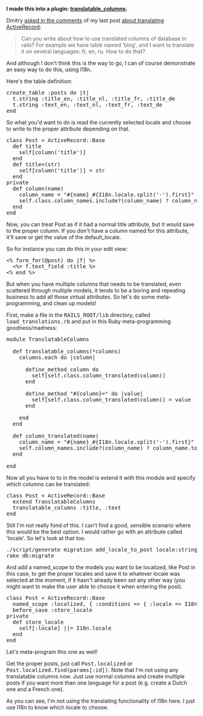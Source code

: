 <strong>I made this into a plugin: <a href="/plugin-translatable_columns/">translatable_columns</a>.</strong>

Dmitry <a href="/translating-activerecord/#comment-96">asked in the comments</a> of my last post <a href="/translating-activerecord">about translating ActiveRecord</a>:

<blockquote>Can you write about how to use translated columns of database in rails? For example we have table named ‘blog’, and I want to translate it on several languages: fr, en, ru. How to do that?</blockquote>

And although I don't think this is the way to go, I can of course demonstrate an easy way to do this, using I18n.

<!--more-->
Here's the table definition:

<pre lang="rails">
create_table :posts do |t|
  t.string :title_en, :title_nl, :title_fr, :title_de
  t.string :text_en, :text_nl, :text_fr, :text_de
end
</pre>

So what you'd want to do is read the currently selected locale and choose to write to the proper attribute depending on that.

<pre lang="rails">
class Post < ActiveRecord::Base
  def title
    self[column('title')]
  end
  def title=(str)
    self[column('title')] = str
  end
private
  def column(name)
    column_name = "#{name}_#{I18n.locale.split('-').first}"
    self.class.column_names.include?(column_name) ? column_name.to_sym : "#{name}_#{I18n.default_locale.split('-').first.to_sym}"
  end
end
</pre>

Now, you can treat Post as if it had a normal title attribute, but it would save to the proper column. If you don't have a column named for this attribute, it'll save or get the value of the default_locale.

So for instance you can do this in your edit view:

<pre lang="rails">
<% form_for(@post) do |f| %>
  <%= f.text_field :title %>
<% end %>
</pre>

But when you have multiple columns that needs to be translated, even scattered through multiple models, it tends to be a boring and repeating business to add all those virtual attributes. So let's do some meta-programming, and clean up models!

First, make a file in the <tt>RAILS_ROOT/lib</tt> directory, called <tt>load_translations.rb</tt> and put in this Ruby meta-programming goodness/madness:

<pre lang="rails">
module TranslatableColumns

  def translatable_columns(*columns)
    columns.each do |column|

      define_method column do
        self[self.class.column_translated(column)]
      end

      define_method "#{column}=" do |value|
        self[self.class.column_translated(column)] = value
      end

    end
  end

  def column_translated(name)
    column_name = "#{name}_#{I18n.locale.split('-').first}"
    self.column_names.include?(column_name) ? column_name.to_sym : "#{name}_#{I18n.default_locale.split('-').first.to_sym}"
  end

end
</pre>

Now all you have to to in the model is extend it with this module and specify which columns can be translated:

<pre lang="rails">
class Post < ActiveRecord::Base
  extend TranslatableColumns
  translatable_columns :title, :text
end
</pre>

Still I'm not really fond of this. I can't find a good, sensible scenario where this would be the best option. I would rather go with an attribute called 'locale'. So let's look at that too.

<pre lang="bash">
./script/generate migration add_locale_to_post locale:string
rake db:migrate
</pre>

And add a named_scope to the models you want to be localized, like Post in this case, to get the proper locales and save it to whatever locale was selected at the moment, if it hasn't already been set any other way (you might want to make the user able to choose it when entering the post).

<pre lang="rails">
class Post < ActiveRecord::Base
  named_scope :localized, { :conditions => { :locale => I18n.locale } } }
  before_save :store_locale
private
  def store_locale
    self[:locale] ||= I18n.locale
  end
end
</pre>

Let's meta-program this one as well!

Get the proper posts, just call <tt>Post.localized</tt> or <tt>Post.localized.find(params[:id])</tt>. Note that I'm not using any translatable columns now. Just use normal columns and create multiple posts if you want more than one language for a post (e.g. create a Dutch one and a French one).

As you can see, I'm not using the translating functionality of I18n here. I just use I18n to know which locale to choose.
